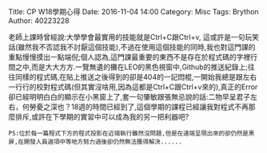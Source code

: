 Title: CP W18學期心得
Date: 2016-11-04 14:00
Category: Misc
Tags: Brython
Author: 40223228

    
<!-- PELICAN_END_SUMMARY -->
  老師上課時曾經說:大學學會最實用的技能就是Ctrl+C跟Ctrl+v, 這或許是一句玩笑話(雖然我不否認我不討厭這個技能),不過在使用這個技能的同時,我也對這門課的重點慢慢摸出一點端倪;個人認為,這門課最重要的東西不是存在於程式碼的字裡行間之中,而是大大方方.一覽無遺的攤在LEO的黑色視窗中,Github的推送紀錄上;往往同樣的程式碼,在貼上推送之後得到的卻是404的一記悶棍,一開始我總是跟左右一行行的校對程式碼(但其實沒啥用,因為這都是Ctrl+C跟Ctrl+v來的),真正的Error卻已經明明白白的顯示在小黑窗上了,套一句肇敏跟張無忌說的話:二物早呈君子左右，何勞憂之深也？18週的時間已經到了,這個學期的課程已經讓我對程式不再那麼排斥,或許在下學期的實習中可以成為我的另一把利器吧?
    
    
    PS:位於每一篇程式下方的程式投影在近端執行雖然沒問題,但是在遠端呈現出來的卻仍然是黑屏,在開發人員選項中等地方努力過後卻仍然無法獲得解決......


